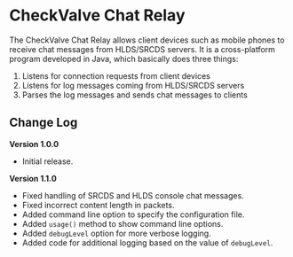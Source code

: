 CheckValve Chat Relay
=====================

The CheckValve Chat Relay allows client devices such as mobile phones to receive
chat messages from HLDS/SRCDS servers.  It is a cross-platform program developed
in Java, which basically does three things:

1. Listens for connection requests from client devices
2. Listens for log messages coming from HLDS/SRCDS servers
3. Parses the log messages and sends chat messages to clients

Change Log
----------
**Version 1.0.0**
- Initial release.

**Version 1.1.0**
- Fixed handling of SRCDS and HLDS console chat messages.
- Fixed incorrect content length in packets.
- Added command line option to specify the configuration file.
- Added `usage()` method to show command line options.
- Added `debugLevel` option for more verbose logging.
- Added code for additional logging based on the value of `debugLevel`.

